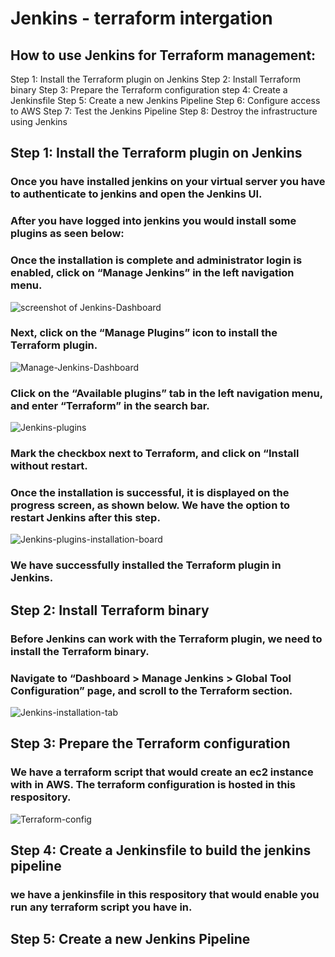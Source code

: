 # Jenkins - terraform intergation

## How to use Jenkins for Terraform management:

Step 1: Install the Terraform plugin on Jenkins
Step 2: Install Terraform binary
Step 3: Prepare the Terraform configuration
step 4: Create a Jenkinsfile
Step 5: Create a new Jenkins Pipeline
Step 6: Configure access to AWS
Step 7: Test the Jenkins Pipeline
Step 8: Destroy the infrastructure using Jenkins


## Step 1: Install the Terraform plugin on Jenkins

### Once you have installed jenkins on your virtual server you have to authenticate to jenkins and open the Jenkins UI.
### After you have logged into jenkins you would install some plugins as seen below:
### Once the installation is complete and administrator login is enabled, click on “Manage Jenkins” in the left navigation menu. 

![screenshot of Jenkins-Dashboard](images/https://github.com/itzchioma/terraform-jenkins/blob/main/store-assets/Jenkins-Dashboard.png)

### Next, click on the “Manage Plugins” icon to install the Terraform plugin.

![Manage-Jenkins-Dashboard](images/Manage-Jenkins-Dashboard.png)

### Click on the “Available plugins” tab in the left navigation menu, and enter “Terraform” in the search bar.

![Jenkins-plugins](images/Jenkins-plugins.png)

### Mark the checkbox next to Terraform, and click on “Install without restart.
### Once the installation is successful, it is displayed on the progress screen, as shown below. We have the option to restart Jenkins after this step.

![Jenkins-plugins-installation-board](images/Jenkins-plugins-installation-board.png)

### We have successfully installed the Terraform plugin in Jenkins.

## Step 2: Install Terraform binary

### Before Jenkins can work with the Terraform plugin, we need to install the Terraform binary. 
### Navigate to “Dashboard > Manage Jenkins > Global Tool Configuration” page, and scroll to the Terraform section. 

![Jenkins-installation-tab](images/Jenkins-installation-tab.png)

## Step 3: Prepare the Terraform configuration

### We have a terraform script that would create an ec2 instance with in AWS. The terraform configuration is hosted in this respository.
![Terraform-config](images/Terraform-config.png)

## Step 4: Create a Jenkinsfile to build the jenkins pipeline

### we have a jenkinsfile in this respository that would enable you run any terraform script you have in.

## Step 5: Create a new Jenkins Pipeline